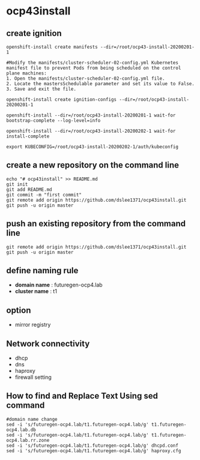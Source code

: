 # ocp43install

## create ignition
```
openshift-install create manifests --dir=/root/ocp43-install-20200201-1

#Modify the manifests/cluster-scheduler-02-config.yml Kubernetes manifest file to prevent Pods from being scheduled on the control plane machines:
1. Open the manifests/cluster-scheduler-02-config.yml file.
2. Locate the mastersSchedulable parameter and set its value to False.
3. Save and exit the file.

openshift-install create ignition-configs --dir=/root/ocp43-install-20200201-1

openshift-install --dir=/root/ocp43-install-20200201-1 wait-for bootstrap-complete --log-level=info

openshift-install --dir=/root/ocp43-install-20200202-1 wait-for install-complete 

export KUBECONFIG=/root/ocp43-install-20200202-1/auth/kubeconfig

```

## create a new repository on the command line
```
echo "# ocp43install" >> README.md
git init
git add README.md
git commit -m "first commit"
git remote add origin https://github.com/dslee1371/ocp43install.git
git push -u origin master
```

## push an existing repository from the command line
```
git remote add origin https://github.com/dslee1371/ocp43install.git
git push -u origin master
```

## define naming rule 
- **domain name** : futuregen-ocp4.lab
- **cluster name** : t1

## option
- mirror registry

## Network connectivity
- dhcp
- dns
- haproxy
- firewall setting

## How to find and Replace Text Using sed command
```
#domain name change
sed -i 's/futuregen-ocp4.lab/t1.futuregen-ocp4.lab/g' t1.futuregen-ocp4.lab.db
sed -i 's/futuregen-ocp4.lab/t1.futuregen-ocp4.lab/g' t1.futuregen-ocp4.lab.rr.zone
sed -i 's/futuregen-ocp4.lab/t1.futuregen-ocp4.lab/g' dhcpd.conf
sed -i 's/futuregen-ocp4.lab/t1.futuregen-ocp4.lab/g' haproxy.cfg
```
